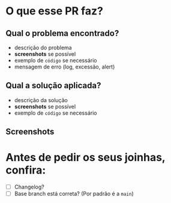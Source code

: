 # O que esse PR faz?

## Qual o problema encontrado?

- descrição do problema
- **screenshots** se possível
- exemplo de `código` se necessário
- mensagem de erro (log, excessão, alert)

## Qual a solução aplicada?

- descrição da solução
- **screenshots** se possível
- exemplo de `código` se necessário

## Screenshots

# Antes de pedir os seus joinhas, confira:

- [ ] Changelog?
- [ ] Base branch está correta? (Por padrão é a `main`)
